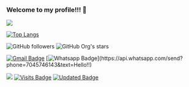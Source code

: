 ### Welcome to my profile!!! 👋

<!--
**debugUnit/debugUnit** is a ✨ _special_ ✨ repository because its `README.md` (this file) appears on your GitHub profile.

Here are some ideas to get you started:

- 🔭 I’m currently working on ...
- 🌱 I’m currently learning ...
- 👯 I’m looking to collaborate on ...
- 🤔 I’m looking for help with ...
- 💬 Ask me about ...
- 📫 How to reach me: ...
- 😄 Pronouns: ...
- ⚡ Fun fact: ...
-->


<img src="https://github-readme-stats.vercel.app/api?username=debugUnit&&show_icons=true&title_color=D3D3D3&icon_color=0369a9&text_color=1d8f82&bg_color=262626" > 

[![Top Langs](https://github-readme-stats.vercel.app/api/top-langs/?username=debugUnit&theme=material-palenight&hide=Jupyter&layout=compact)](https://github.com/anuraghazra/github-readme-stats)

![GitHub followers](https://img.shields.io/github/followers/debugUnit?style=social) ![GitHub Org's stars](https://img.shields.io/github/stars/debugUnit?style=social)

[![Gmail Badge](https://img.shields.io/badge/-Gmail-c14438?style=flat-square&logo=Gmail&logoColor=white&link=mailto:jagdish.pulpett@gmail.com)](mailto:jagdish.pulpett@gmail.com)
[![Whatsapp Badge](https://img.shields.io/badge/-Whatsapp-4CA143?style=flat-square&labelColor=4CA143&logo=whatsapp&logoColor=white&link=https://api.whatsapp.com/send?phone=7045746143&text=Hello!!)](https://api.whatsapp.com/send?phone=7045746143&text=Hello!!)

![](https://komarev.com/ghpvc/?username=debugUnit&label=PROFILE+VIEWS)
[![Visits Badge](https://badges.pufler.dev/visits/puf17640/git-badges)](https://badges.pufler.dev) [![Updated Badge](https://badges.pufler.dev/updated/puf17640/git-badges)](https://badges.pufler.dev)
